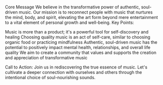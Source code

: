 Core Message
We believe in the transformative power of authentic, soul-driven music. Our mission is to reconnect people with music that nurtures the mind, body, and spirit, elevating the art form beyond mere entertainment to a vital element of personal growth and well-being.
Key Points:

Music is more than a product; it's a powerful tool for self-discovery and healing
Choosing quality music is an act of self-care, similar to choosing organic food or practicing mindfulness
Authentic, soul-driven music has the potential to positively impact mental health, relationships, and overall life quality
We aim to create a community that values and supports the creation and appreciation of transformative music

Call to Action:
Join us in rediscovering the true essence of music. Let's cultivate a deeper connection with ourselves and others through the intentional choice of soul-nourishing sounds.